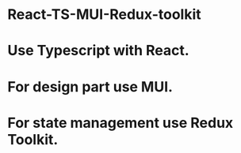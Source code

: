# React-TS-MUI-Redux-toolkit
# Use Typescript with React.
# For design part use MUI.
# For state management use Redux Toolkit.
